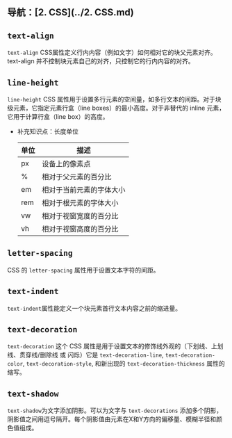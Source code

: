## 导航：[2. CSS](../2. CSS.md)

## `text-align`

`text-align` CSS属性定义行内内容（例如文字）如何相对它的块父元素对齐。text-align 并不控制块元素自己的对齐，只控制它的行内内容的对齐。

## `line-height`

`line-height` CSS 属性用于设置多行元素的空间量，如多行文本的间距。对于块级元素，它指定元素行盒（line boxes）的最小高度。对于非替代的 inline 元素，它用于计算行盒（line box）的高度。

-   补充知识点：长度单位

    | 单位 | 描述                     |
    | ---- | ------------------------ |
    | px   | 设备上的像素点           |
    | %    | 相对于父元素的百分比     |
    | em   | 相对于当前元素的字体大小 |
    | rem  | 相对于根元素的字体大小   |
    | vw   | 相对于视窗宽度的百分比   |
    | vh   | 相对于视窗高度的百分比   |

## `letter-spacing`

CSS 的 `letter-spacing` 属性用于设置文本字符的间距。

## `text-indent`

`text-indent`属性能定义一个块元素首行文本内容之前的缩进量。

## `text-decoration`

`text-decoration` 这个 CSS 属性是用于设置文本的修饰线外观的（下划线、上划线、贯穿线/删除线 或 闪烁）它是 `text-decoration-line`, `text-decoration-color`, `text-decoration-style`, 和新出现的 `text-decoration-thickness` 属性的缩写。

## `text-shadow`

`text-shadow`为文字添加阴影。可以为文字与 `text-decorations` 添加多个阴影，阴影值之间用逗号隔开。每个阴影值由元素在X和Y方向的偏移量、模糊半径和颜色值组成。